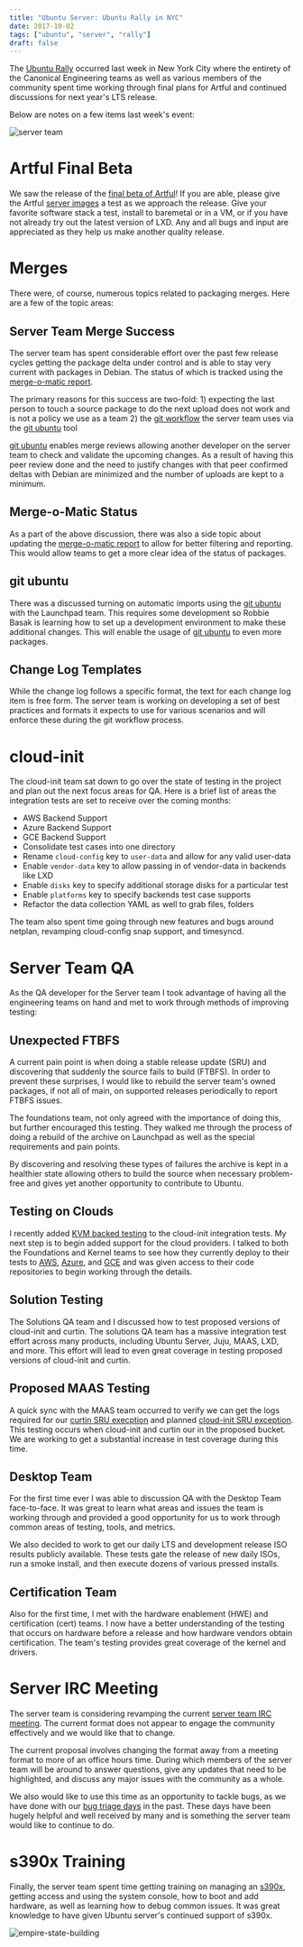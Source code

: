 ```yaml
---
title: "Ubuntu Server: Ubuntu Rally in NYC"
date: 2017-10-02
tags: ["ubuntu", "server", "rally"]
draft: false
---
```


The [Ubuntu Rally](https://insights.ubuntu.com/2017/09/01/ubuntu-rally-in-nyc/) occurred last week in New York City where the entirety of the Canonical Engineering teams as well as various members of the community spent time working through final plans for Artful and continued discussions for next year's LTS release.

Below are notes on a few items last week's event:

![server team](/img/sprint/2017-nyc/team.jpg#center)

# Artful Final Beta

We saw the release of the [final beta of Artful](https://lists.ubuntu.com/archives/ubuntu-announce/2017-September/000225.html)! If you are able, please give the Artful [server images](http://releases.ubuntu.com/17.10/) a test as we approach the release. Give your favorite software stack a test, install to baremetal or in a VM, or if you have not already try out the latest version of LXD. Any and all bugs and input are appreciated as they help us make another quality release.

# Merges

There were, of course, numerous topics related to packaging merges. Here are a few of the topic areas:

## Server Team Merge Success

The server team has spent considerable effort over the past few release cycles getting the package delta under control and is able to stay very current with packages in Debian. The status of which is tracked using the [merge-o-matic report](https://merges.ubuntu.com/main.html).

The primary reasons for this success are two-fold: 1) expecting the last person to touch a source package to do the next upload does not work and is not a policy we use as a team 2) the [git workflow](https://wiki.ubuntu.com/UbuntuDevelopment/Merging/GitWorkflow) the server team uses via the [git ubuntu](http://www.justgohome.co.uk/blog/2017/07/developing-ubuntu-using-git.html) tool

[git ubuntu](http://www.justgohome.co.uk/blog/2017/07/developing-ubuntu-using-git.html) enables merge reviews allowing another developer on the server team to check and validate the upcoming changes. As a result of having this peer review done and the need to justify changes with that peer confirmed deltas with Debian are minimized and the number of uploads are kept to a minimum.

## Merge-o-Matic Status

As a part of the above discussion, there was also a side topic about updating the [merge-o-matic report](https://merges.ubuntu.com/main.html) to allow for better filtering and reporting. This would allow teams to get a more clear idea of the status of packages.

## git ubuntu

There was a discussed turning on automatic imports using the [git ubuntu](http://www.justgohome.co.uk/blog/2017/07/developing-ubuntu-using-git.html) with the Launchpad team. This requires some development so Robbie Basak is learning how to set up a development environment to make these additional changes. This will enable the usage of [git ubuntu](http://www.justgohome.co.uk/blog/2017/07/developing-ubuntu-using-git.html) to even more packages.

## Change Log Templates

While the change log follows a specific format, the text for each change log item is free form. The server team is working on developing a set of best practices and formats it expects to use for various scenarios and will enforce these during the git workflow process.

# cloud-init

The cloud-init team sat down to go over the state of testing in the project and plan out the next focus areas for QA. Here is a brief list of areas the integration tests are set to receive over the coming months:

* AWS Backend Support
* Azure Backend Support
* GCE Backend Support
* Consolidate test cases into one directory
* Rename `cloud-config` key to `user-data` and allow for any valid user-data
* Enable `vendor-data` key to allow passing in of vendor-data in backends like LXD
* Enable `disks` key to specify additional storage disks for a particular test
* Enable `platforms` key to specify backends test case supports
* Refactor the data collection YAML as well to grab files, folders

The team also spent time going through new features and bugs around netplan, revamping cloud-config snap support, and timesyncd.

# Server Team QA

As the QA developer for the Server team I took advantage of having all the engineering teams on hand and met to work through methods of improving testing:

## Unexpected FTBFS

A current pain point is when doing a stable release update (SRU) and discovering that suddenly the source fails to build (FTBFS). In order to prevent these surprises, I would like to rebuild the server team's owned packages, if not all of main, on supported releases periodically to report FTBFS issues.

The foundations team, not only agreed with the importance of doing this, but further encouraged this testing. They walked me through the process of doing a rebuild of the archive on Launchpad as well as the special requirements and pain points.

By discovering and resolving these types of failures the archive is kept in a healthier state allowing others to build the source when necessary problem-free and gives yet another opportunity to contribute to Ubuntu.

## Testing on Clouds

I recently added [KVM backed testing](https://lists.launchpad.net/cloud-init/msg00101.html) to the cloud-init integration tests. My next step is to begin added support for the cloud providers. I talked to both the Foundations and Kernel teams to see how they currently deploy to their tests to [AWS](https://aws.amazon.com/), [Azure](https://azure.microsoft.com/en-us/), and [GCE](https://cloud.google.com/compute/) and was given access to their code repositories to begin working through the details.

## Solution Testing

The Solutions QA team and I discussed how to test proposed versions of cloud-init and curtin. The solutions QA team has a massive integration test effort across many products, including Ubuntu Server, Juju, MAAS, LXD, and more. This effort will lead to even great coverage in testing proposed versions of cloud-init and curtin.

## Proposed MAAS Testing

A quick sync with the MAAS team occurred to verify we can get the logs required for our [curtin SRU execption](https://wiki.ubuntu.com/CurtinUpdates) and planned [cloud-init SRU exception](https://wiki.ubuntu.com/CloudinitUpdates). This testing occurs when cloud-init and curtin our in the proposed bucket. We are working to get a substantial increase in test coverage during this time.

## Desktop Team

For the first time ever I was able to discussion QA with the Desktop Team face-to-face. It was great to learn what areas and issues the team is working through and provided a good opportunity for us to work through common areas of testing, tools, and metrics.

We also decided to work to get our daily LTS and development release ISO results publicly available. These tests gate the release of new daily ISOs, run a smoke install, and then execute dozens of various pressed installs.

## Certification Team

Also for the first time, I met with the hardware enablement (HWE) and certification (cert) teams. I now have a better understanding of the testing that occurs on hardware before a release and how hardware vendors obtain certification. The team's testing provides great coverage of the kernel and drivers.

# Server IRC Meeting

The server team is considering revamping the current [server team IRC meeting](https://wiki.ubuntu.com/ServerTeam/Meeting). The current format does not appear to engage the community effectively and we would like that to change.

The current proposal involves changing the format away from a meeting format to more of an office hours time. During which members of the server team will be around to answer questions, give any updates that need to be highlighted, and discuss any major issues with the community as a whole.

We also would like to use this time as an opportunity to tackle bugs, as we have done with our [bug triage days](https://lists.ubuntu.com/archives/ubuntu-server/2017-March/007502.html) in the past. These days have been hugely helpful and well received by many and is something the server team would like to continue to do.

# s390x Training

Finally, the server team spent time getting training on managing an [s390x](https://wiki.ubuntu.com/S390X), getting access and using the system console, how to boot and add hardware, as well as learning how to debug common issues. It was great knowledge to have given Ubuntu server's continued support of s390x.

![empire-state-building](/img/sprint/2017-nyc/empire-state-building.jpg#center)
